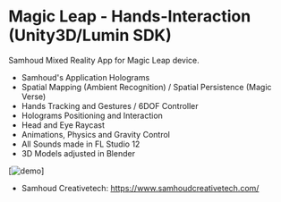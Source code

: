 # Magic Leap - Hands-Interaction (Unity3D/Lumin SDK)

Samhoud Mixed Reality App for Magic Leap device.

- Samhoud's Application Holograms
- Spatial Mapping (Ambient Recognition) / Spatial Persistence (Magic Verse)
- Hands Tracking and Gestures / 6DOF Controller
- Holograms Positioning and Interaction
- Head and Eye Raycast
- Animations, Physics and Gravity Control 
- All Sounds made in FL Studio 12
- 3D Models adjusted in Blender

[![demo](https://user-images.githubusercontent.com/21102697/61935293-7b455600-af8a-11e9-8fea-e058be24be89.png)]

- Samhoud Creativetech: https://www.samhoudcreativetech.com/
